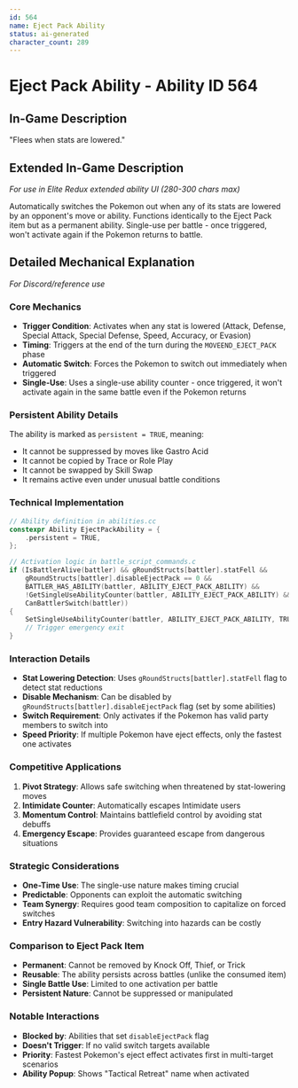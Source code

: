 ```yaml
---
id: 564
name: Eject Pack Ability
status: ai-generated
character_count: 289
---
```


# Eject Pack Ability - Ability ID 564

## In-Game Description
"Flees when stats are lowered."

## Extended In-Game Description
*For use in Elite Redux extended ability UI (280-300 chars max)*

Automatically switches the Pokemon out when any of its stats are lowered by an opponent's move or ability. Functions identically to the Eject Pack item but as a permanent ability. Single-use per battle - once triggered, won't activate again if the Pokemon returns to battle.

## Detailed Mechanical Explanation
*For Discord/reference use*

### Core Mechanics
- **Trigger Condition**: Activates when any stat is lowered (Attack, Defense, Special Attack, Special Defense, Speed, Accuracy, or Evasion)
- **Timing**: Triggers at the end of the turn during the `MOVEEND_EJECT_PACK` phase
- **Automatic Switch**: Forces the Pokemon to switch out immediately when triggered
- **Single-Use**: Uses a single-use ability counter - once triggered, it won't activate again in the same battle even if the Pokemon returns

### Persistent Ability Details
The ability is marked as `persistent = TRUE`, meaning:
- It cannot be suppressed by moves like Gastro Acid
- It cannot be copied by Trace or Role Play
- It cannot be swapped by Skill Swap
- It remains active even under unusual battle conditions

### Technical Implementation
```c
// Ability definition in abilities.cc
constexpr Ability EjectPackAbility = {
    .persistent = TRUE,
};

// Activation logic in battle_script_commands.c
if (IsBattlerAlive(battler) && gRoundStructs[battler].statFell && 
    gRoundStructs[battler].disableEjectPack == 0 &&
    BATTLER_HAS_ABILITY(battler, ABILITY_EJECT_PACK_ABILITY) && 
    !GetSingleUseAbilityCounter(battler, ABILITY_EJECT_PACK_ABILITY) &&
    CanBattlerSwitch(battler))
{
    SetSingleUseAbilityCounter(battler, ABILITY_EJECT_PACK_ABILITY, TRUE);
    // Trigger emergency exit
}
```

### Interaction Details
- **Stat Lowering Detection**: Uses `gRoundStructs[battler].statFell` flag to detect stat reductions
- **Disable Mechanism**: Can be disabled by `gRoundStructs[battler].disableEjectPack` flag (set by some abilities)
- **Switch Requirement**: Only activates if the Pokemon has valid party members to switch into
- **Speed Priority**: If multiple Pokemon have eject effects, only the fastest one activates

### Competitive Applications
1. **Pivot Strategy**: Allows safe switching when threatened by stat-lowering moves
2. **Intimidate Counter**: Automatically escapes Intimidate users
3. **Momentum Control**: Maintains battlefield control by avoiding stat debuffs
4. **Emergency Escape**: Provides guaranteed escape from dangerous situations

### Strategic Considerations
- **One-Time Use**: The single-use nature makes timing crucial
- **Predictable**: Opponents can exploit the automatic switching
- **Team Synergy**: Requires good team composition to capitalize on forced switches
- **Entry Hazard Vulnerability**: Switching into hazards can be costly

### Comparison to Eject Pack Item
- **Permanent**: Cannot be removed by Knock Off, Thief, or Trick
- **Reusable**: The ability persists across battles (unlike the consumed item)
- **Single Battle Use**: Limited to one activation per battle
- **Persistent Nature**: Cannot be suppressed or manipulated

### Notable Interactions
- **Blocked by**: Abilities that set `disableEjectPack` flag
- **Doesn't Trigger**: If no valid switch targets available
- **Priority**: Fastest Pokemon's eject effect activates first in multi-target scenarios
- **Ability Popup**: Shows "Tactical Retreat" name when activated